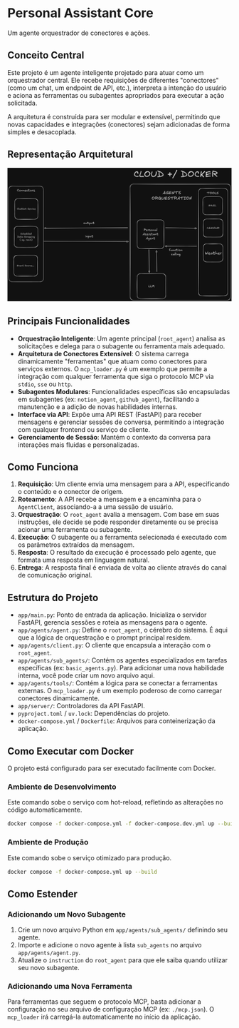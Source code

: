 # Personal Assistant Core

Um agente orquestrador de conectores e ações.

## Conceito Central

Este projeto é um agente inteligente projetado para atuar como um orquestrador central. Ele recebe requisições de diferentes "conectores" (como um chat, um endpoint de API, etc.), interpreta a intenção do usuário e aciona as ferramentas ou subagentes apropriados para executar a ação solicitada.

A arquitetura é construída para ser modular e extensível, permitindo que novas capacidades e integrações (conectores) sejam adicionadas de forma simples e desacoplada.

## Representação Arquitetural

![Arquitetura](./images/architecture.png)

## Principais Funcionalidades

- **Orquestração Inteligente**: Um agente principal (`root_agent`) analisa as solicitações e delega para o subagente ou ferramenta mais adequado.
- **Arquitetura de Conectores Extensível**: O sistema carrega dinamicamente "ferramentas" que atuam como conectores para serviços externos. O `mcp_loader.py` é um exemplo que permite a integração com qualquer ferramenta que siga o protocolo MCP via `stdio`, `sse` ou `http`.
- **Subagentes Modulares**: Funcionalidades específicas são encapsuladas em subagentes (ex: `notion_agent`, `github_agent`), facilitando a manutenção e a adição de novas habilidades internas.
- **Interface via API**: Expõe uma API REST (FastAPI) para receber mensagens e gerenciar sessões de conversa, permitindo a integração com qualquer frontend ou serviço de cliente.
- **Gerenciamento de Sessão**: Mantém o contexto da conversa para interações mais fluidas e personalizadas.

## Como Funciona

1.  **Requisição**: Um cliente envia uma mensagem para a API, especificando o conteúdo e o conector de origem.
2.  **Roteamento**: A API recebe a mensagem e a encaminha para o `AgentClient`, associando-a a uma sessão de usuário.
3.  **Orquestração**: O `root_agent` avalia a mensagem. Com base em suas instruções, ele decide se pode responder diretamente ou se precisa acionar uma ferramenta ou subagente.
4.  **Execução**: O subagente ou a ferramenta selecionada é executado com os parâmetros extraídos da mensagem.
5.  **Resposta**: O resultado da execução é processado pelo agente, que formata uma resposta em linguagem natural.
6.  **Entrega**: A resposta final é enviada de volta ao cliente através do canal de comunicação original.

## Estrutura do Projeto

-   `app/main.py`: Ponto de entrada da aplicação. Inicializa o servidor FastAPI, gerencia sessões e roteia as mensagens para o agente.
-   `app/agents/agent.py`: Define o `root_agent`, o cérebro do sistema. É aqui que a lógica de orquestração e o prompt principal residem.
-   `app/agents/client.py`: O cliente que encapsula a interação com o `root_agent`.
-   `app/agents/sub_agents/`: Contém os agentes especializados em tarefas específicas (ex: `basic_agents.py`). Para adicionar uma nova habilidade interna, você pode criar um novo arquivo aqui.
-   `app/agents/tools/`: Contém a lógica para se conectar a ferramentas externas. O `mcp_loader.py` é um exemplo poderoso de como carregar conectores dinamicamente.
-   `app/server/`: Controladores da API FastAPI.
-   `pyproject.toml` / `uv.lock`: Dependências do projeto.
-   `docker-compose.yml` / `Dockerfile`: Arquivos para conteinerização da aplicação.

## Como Executar com Docker

O projeto está configurado para ser executado facilmente com Docker.

### Ambiente de Desenvolvimento

Este comando sobe o serviço com hot-reload, refletindo as alterações no código automaticamente.

```bash
docker compose -f docker-compose.yml -f docker-compose.dev.yml up --build --watch
```

### Ambiente de Produção

Este comando sobe o serviço otimizado para produção.

```bash
docker compose -f docker-compose.yml up --build
```

## Como Estender

### Adicionando um Novo Subagente

1.  Crie um novo arquivo Python em `app/agents/sub_agents/` definindo seu agente.
2.  Importe e adicione o novo agente à lista `sub_agents` no arquivo `app/agents/agent.py`.
3.  Atualize o `instruction` do `root_agent` para que ele saiba quando utilizar seu novo subagente.

### Adicionando uma Nova Ferramenta

Para ferramentas que seguem o protocolo MCP, basta adicionar a configuração no seu arquivo de configuração MCP (ex: `./mcp.json`). O `mcp_loader` irá carregá-la automaticamente no início da aplicação.
